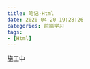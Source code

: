 ```yaml
---
title: 笔记-Html
date: 2020-04-20 19:28:26
categories: 前端学习
tags:
- [Html]
---
```


施工中

<!-- more -->
